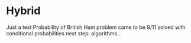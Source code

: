 # Hybrid
Just a test
Probability of British Ham problem came to be 9/11
solved with conditional probabilities
next step: algorithms...
